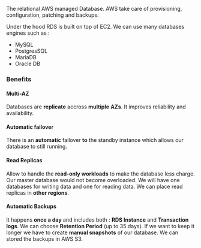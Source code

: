 The relational AWS managed  Database.
AWS take care of provisioning, configuration, patching and backups.

Under the hood RDS is built on top of EC2.
We can use many databases engines such as : 
* MySQL
* PostgresSQL
* MariaDB
* Oracle DB

### Benefits

#### Multi-AZ
Databases are **replicate** accross **multiple** **AZs**. It improves reliability and availability.
#### Automatic failover
There is an **automatic** failover **to** the standby instance which allows our database to still running.

#### Read Replicas
Allow to handle the **read-only workloads** to make the database less charge. Our master database would not become overloaded. We will have one databases for writing data and one for reading data. We can place read replicas in **other regions**.

#### Automatic Backups
It happens **once a day** and includes both : **RDS Instance** and **Transaction logs**. We can choose **Retention Period** (up to 35 days). If we want to keep it longer we have to create **manual snapshots** of our database. We can stored the backups in AWS S3.